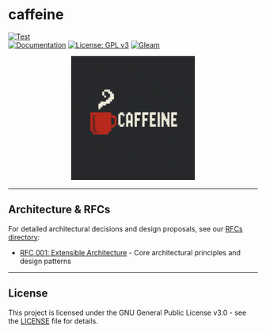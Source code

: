 # caffeine

[![Test](https://github.com/Brickell-Research/caffeine/actions/workflows/test.yml/badge.svg)](https://github.com/Brickell-Research/caffeine/actions/workflows/test.yml)
<br>
[![Documentation](https://img.shields.io/badge/docs-read%20the%20docs-blue?style=for-the-badge&logo=readthedocs&logoColor=white)](https://caffeine.docs.brickellresearch.org/)
[![License: GPL v3](https://img.shields.io/badge/License-GPLv3-blue.svg?style=for-the-badge)](https://www.gnu.org/licenses/gpl-3.0)
[![Gleam](https://img.shields.io/badge/Gleam-FFAFF3?style=for-the-badge&logo=gleam&logoColor=black)](https://gleam.run/)

<div align="center">
<img src="images/caffeine_icon.png" alt="Caffeine Icon" width="250" height="250">
</div>

***

## Architecture & RFCs

For detailed architectural decisions and design proposals, see our [RFCs directory](rfcs/):

- [RFC 001: Extensible Architecture](rfcs/001_Extensible_Architecture.md) - Core architectural principles and design patterns
***

## License

This project is licensed under the GNU General Public License v3.0 - see the [LICENSE](LICENSE) file for details.

